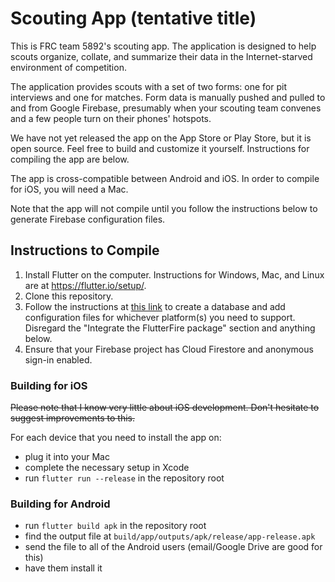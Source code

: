 # Scouting App (tentative title)

This is FRC team 5892's scouting app. The application is designed to help scouts organize, collate, and summarize their data in the Internet-starved environment of competition.

The application provides scouts with a set of two forms: one for pit interviews and one for matches. Form data is manually pushed and pulled to and from Google Firebase, presumably when your scouting team convenes and a few people turn on their phones' hotspots.

We have not yet released the app on the App Store or Play Store, but it is open source. Feel free to build and customize it yourself. Instructions for compiling the app are below.

The app is cross-compatible between Android and iOS. In order to compile for iOS, you will need a Mac.

Note that the app will not compile until you follow the instructions below to generate Firebase configuration files.

## Instructions to Compile
1. Install Flutter on the computer. Instructions for Windows, Mac, and Linux are at <https://flutter.io/setup/>.
2. Clone this repository.
3. Follow the instructions at [this link](https://codelabs.developers.google.com/codelabs/flutter-firebase/index.html#4) to create a database and add configuration files for whichever platform(s) you need to support. Disregard the "Integrate the FlutterFire package" section and anything below.
4. Ensure that your Firebase project has Cloud Firestore and anonymous sign-in enabled.

### Building for iOS
~~Please note that I know very little about iOS development. Don't hesitate to suggest improvements to this.~~

For each device that you need to install the app on:
- plug it into your Mac
- complete the necessary setup in Xcode
- run `flutter run --release` in the repository root

### Building for Android
- run `flutter build apk` in the repository root
- find the output file at `build/app/outputs/apk/release/app-release.apk`
- send the file to all of the Android users (email/Google Drive are good for this)
- have them install it

